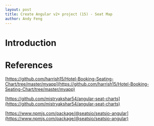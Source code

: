 ```yaml
---
layout: post
title: Create Angular v2+ project (15) - Seat Map
author: Andy Feng
---
```


# Introduction #

# References

[https://github.com/harrish15/Hotel-Booking-Seating-Chart/tree/master/myapp](https://github.com/harrish15/Hotel-Booking-Seating-Chart/tree/master/myapp)

[https://github.com/mistryakshar54/angular-seat-charts](https://github.com/mistryakshar54/angular-seat-charts)

[https://www.npmjs.com/package/@seatsio/seatsio-angular](https://www.npmjs.com/package/@seatsio/seatsio-angular)